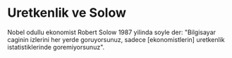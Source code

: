 # Uretkenlik ve Solow

Nobel odullu ekonomist Robert Solow 1987 yilinda soyle der:
"Bilgisayar caginin izlerini her yerde goruyorsunuz, sadece
[ekonomistlerin] uretkenlik istatistiklerinde goremiyorsunuz".
